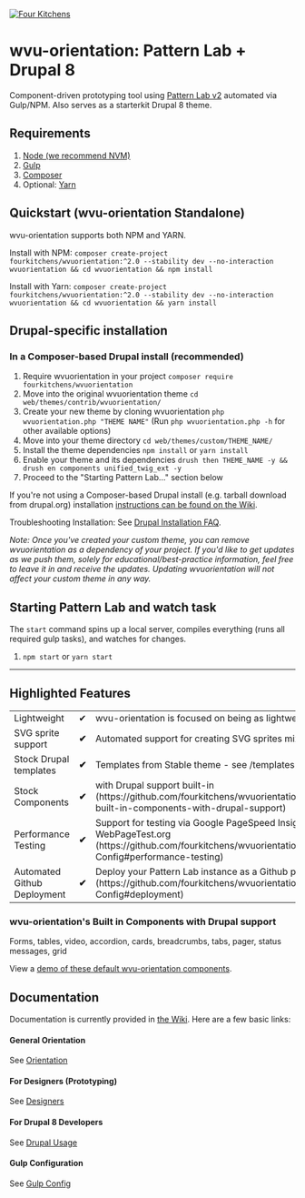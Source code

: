 [![Four Kitchens](https://img.shields.io/badge/4K-Four%20Kitchens-35AA4E.svg)](https://fourkitchens.com/)

# wvu-orientation: Pattern Lab + Drupal 8

Component-driven prototyping tool using [Pattern Lab v2](http://patternlab.io/) automated via Gulp/NPM. Also serves as a starterkit Drupal 8 theme.

## Requirements

  1. [Node (we recommend NVM)](https://github.com/creationix/nvm)
  2. [Gulp](http://gulpjs.com/)
  3. [Composer](https://getcomposer.org/)
  4. Optional: [Yarn](https://github.com/yarnpkg/yarn)

## Quickstart (wvu-orientation Standalone)
wvu-orientation supports both NPM and YARN.

Install with NPM:
`composer create-project fourkitchens/wvuorientation:^2.0 --stability dev --no-interaction wvuorientation && cd wvuorientation && npm install`

Install with Yarn:
`composer create-project fourkitchens/wvuorientation:^2.0 --stability dev --no-interaction wvuorientation && cd wvuorientation && yarn install`

## Drupal-specific installation

### In a Composer-based Drupal install (recommended)

1. Require wvuorientation in your project `composer require fourkitchens/wvuorientation`
2. Move into the original wvuorientation theme `cd web/themes/contrib/wvuorientation/`
3. Create your new theme by cloning wvuorientation `php wvuorientation.php "THEME NAME"` (Run `php wvuorientation.php -h` for other available options)
4. Move into your theme directory `cd web/themes/custom/THEME_NAME/`
5. Install the theme dependencies `npm install` or `yarn install`
6. Enable your theme and its dependencies `drush then THEME_NAME -y && drush en components unified_twig_ext -y`
7. Proceed to the "Starting Pattern Lab…" section below

If you're not using a Composer-based Drupal install (e.g. tarball download from drupal.org) installation [instructions can be found on the Wiki](https://github.com/fourkitchens/wvuorientation/wiki/Installation).

Troubleshooting Installation: See [Drupal Installation FAQ](https://github.com/fourkitchens/wvuorientation/wiki/Installation#drupal-installation-faq).

_Note: Once you've created your custom theme, you can remove wvuorientation as a dependency of your project. If you'd like to get updates as we push them, solely for educational/best-practice information, feel free to leave it in and receive the updates. Updating wvuorientation will not affect your custom theme in any way._

## Starting Pattern Lab and watch task

The `start` command spins up a local server, compiles everything (runs all required gulp tasks), and watches for changes.

  1. `npm start` or `yarn start`

  ---

## Highlighted Features

<table><tbody>
<tr><td>Lightweight</td><td>✔</td><td>wvu-orientation is focused on being as lightweight as possible.</td></tr>
<tr><td>SVG sprite support </td><td><strong>✔</strong></td><td>Automated support for creating SVG sprites mixins/classes.</td></tr>
<tr><td>Stock Drupal templates </td><td><strong>✔</strong></td><td>Templates from Stable theme - see /templates directory</td></tr>
<tr><td>Stock Components </td><td><strong>✔</strong></td><td>with Drupal support built-in (https://github.com/fourkitchens/wvuorientation#wvuorientations-built-in-components-with-drupal-support)</td></tr>
<tr><td>Performance Testing </td><td><strong>✔</strong></td><td>Support for testing via Google PageSpeed Insights and WebPageTest.org (https://github.com/fourkitchens/wvuorientation/wiki/Gulp-Config#performance-testing)</td></tr>
<tr><td>Automated Github Deployment </td><td><strong>✔</strong></td><td>Deploy your Pattern Lab instance as a Github page (https://github.com/fourkitchens/wvuorientation/wiki/Gulp-Config#deployment)</td></tr>
</tbody></table>

<h3 id="components">wvu-orientation's Built in Components with Drupal support</h3>
Forms, tables, video, accordion, cards, breadcrumbs, tabs, pager, status messages, grid

View a [demo of these default wvu-orientation components](https://fourkitchens.github.io/wvuorientation/pattern-lab/public/).

## Documentation
Documentation is currently provided in [the Wiki](https://github.com/fourkitchens/wvuorientation/wiki). Here are a few basic links:

#### General Orientation

See [Orientation](https://github.com/fourkitchens/wvuorientation/wiki/Orientation)

#### For Designers (Prototyping)

See [Designers](https://github.com/fourkitchens/wvuorientation/wiki/For-Designers)

#### For Drupal 8 Developers

See [Drupal Usage](https://github.com/fourkitchens/wvuorientation/wiki/Drupal-Usage)

#### Gulp Configuration

See [Gulp Config](https://github.com/fourkitchens/wvuorientation/wiki/Gulp-Config)

